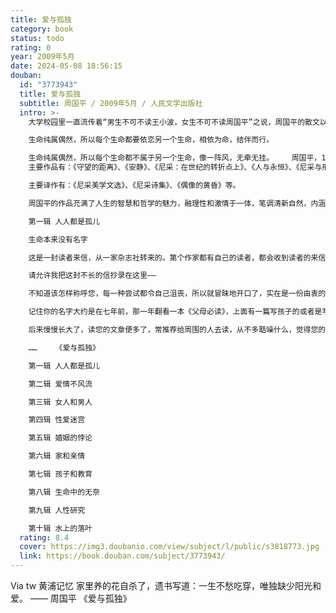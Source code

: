 ```yaml
---
title: 爱与孤独
category: book
status: todo
rating: 0
year: 2009年5月
date: 2024-05-08 18:56:15
douban:
  id: "3773943"
  title: 爱与孤独
  subtitle: 周国平 / 2009年5月 / 人民文学出版社
  intro: >-
    大学校园里一直流传着“男生不可不读王小波，女生不可不读周国平”之说，周国平的散文以情理并茂、哲理和诗情交融著称，二十余年来长销不衰，滋养了数代年轻人的心灵。这一套《周国平散文经典》精选了作者最优秀的散文作品，按照主题分为四卷，周国平称其为“历年来编选得最好的”版本。

    生命纯属偶然，所以每个生命都要依恋另一个生命，相依为命，结伴而行。

    生命纯属偶然，所以每个生命都不属于另一个生命，像一阵风，无牵无挂。    周国平，1954年出生于上海，现在中国社会科学院哲学所工作。
    主要作品有：《守望的距离》、《安静》、《尼采：在世纪的转折点上》、《人与永恒》、《尼采与形而上学》、《周国平文集》、《妞妞——一个父亲的札记》等。

    主要译作有：《尼采美学文选》、《尼采诗集》、《偶像的黄昏》等。

    周国平的作品充满了人生的智慧和哲学的魅力，融理性和激情于一体，笔调清新自然，内涵睿智深刻，多年来深受读者喜爱。    《爱与孤独》

    第一辑 人人都是孤儿

    生命本来没有名字

    这是一封读者来信，从一家杂志社转来的。第个作家都有自己的读者，都会收到读者的来信，这很平常。我不经意地拆开了信封。可是，读了信，我的心在一种温暖的感动中颤栗了。

    请允许我把这封不长的信抄录在这里——

    不知道该怎样称呼您，每一种尝试都令自己沮丧，所以就冒昧地开口了，实在是一份由衷的生命对生命的亲切温暖的敬意。

    记住你的名字大约是在七年前，那一年翻看一本《父母必读》，上面有一篇写孩子的或者是写给孩子的文章，是印刷体却另有一种纤柔之感，觉得您这个男人的面孔很别样。

    后来慢慢长大了，读您的文章便多了，常推荐给周围的人去读，从不多聒噪什么，觉得您的文章和人似乎是很需要我们安静的，因为什么，却并不深究下去。

    ……    《爱与孤独》

    第一辑 人人都是孤儿

    第二辑 爱情不风流

    第三辑 女人和男人

    第四辑 性爱迷宫

    第五辑 婚姻的悖论

    第六辑 家和亲情

    第七辑 孩子和教育

    第八辑 生命中的无奈

    第九辑 人性研究

    第十辑 水上的落叶
  rating: 8.4
  cover: https://img3.doubanio.com/view/subject/l/public/s3818773.jpg
  link: https://book.douban.com/subject/3773943/
---
```


Via tw 黄浦记忆 家里养的花自杀了，遗书写道：一生不愁吃穿，唯独缺少阳光和爱。
—— 周国平 《爱与孤独》